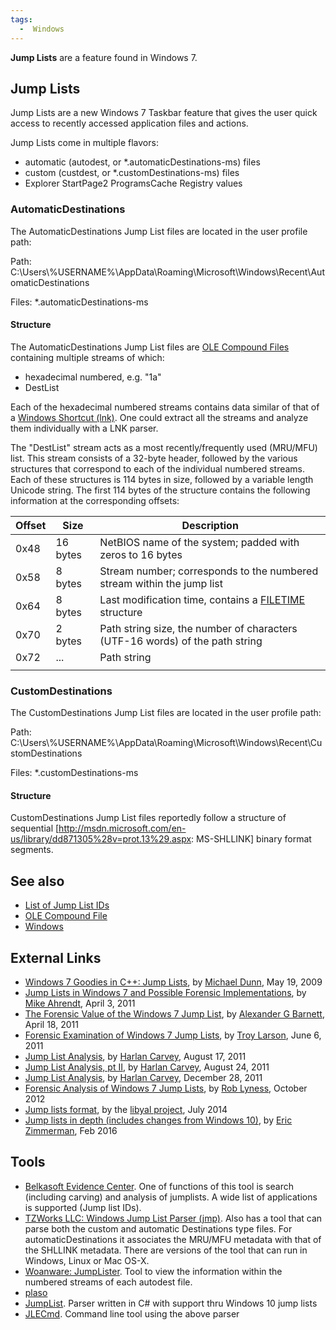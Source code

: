 ```yaml
---
tags:
  -  Windows
---
```

**Jump Lists** are a feature found in Windows 7.

## Jump Lists

Jump Lists are a new Windows 7 Taskbar feature that gives the user quick
access to recently accessed application files and actions.

Jump Lists come in multiple flavors:

- automatic (autodest, or \*.automaticDestinations-ms) files
- custom (custdest, or \*.customDestinations-ms) files
- Explorer StartPage2 ProgramsCache Registry values

### AutomaticDestinations

The AutomaticDestinations Jump List files are located in the user
profile path:

Path:
C:\Users\\%USERNAME%\AppData\Roaming\Microsoft\Windows\Recent\AutomaticDestinations

Files: \*.automaticDestinations-ms

#### Structure

The AutomaticDestinations Jump List files are [OLE Compound
Files](ole_compound_file.md) containing multiple streams of
which:

- hexadecimal numbered, e.g. "1a"
- DestList

Each of the hexadecimal numbered streams contains data similar of that
of a [Windows Shortcut (lnk)](lnk.md). One could extract all the
streams and analyze them individually with a LNK parser.

The "DestList" stream acts as a most recently/frequently used (MRU/MFU)
list. This stream consists of a 32-byte header, followed by the various
structures that correspond to each of the individual numbered streams.
Each of these structures is 114 bytes in size, followed by a variable
length Unicode string. The first 114 bytes of the structure contains the
following information at the corresponding offsets:

| Offset | Size     | Description                                                                                                     |
|--------|----------|-----------------------------------------------------------------------------------------------------------------|
| 0x48   | 16 bytes | NetBIOS name of the system; padded with zeros to 16 bytes                                                       |
| 0x58   | 8 bytes  | Stream number; corresponds to the numbered stream within the jump list                                          |
| 0x64   | 8 bytes  | Last modification time, contains a [FILETIME](http://msdn2.microsoft.com/en-us/library/ms724284.aspx) structure |
| 0x70   | 2 bytes  | Path string size, the number of characters (UTF-16 words) of the path string                                    |
| 0x72   | ...      | Path string                                                                                                     |
|        |          |                                                                                                                 |

### CustomDestinations

The CustomDestinations Jump List files are located in the user profile
path:

Path:
C:\Users\\%USERNAME%\AppData\Roaming\Microsoft\Windows\Recent\CustomDestinations

Files: \*.customDestinations-ms

#### Structure

CustomDestinations Jump List files reportedly follow a structure of
sequential
\[<http://msdn.microsoft.com/en-us/library/dd871305%28v=prot.13%29.aspx>:
MS-SHLLINK\] binary format segments.

## See also

- [List of Jump List IDs](list_of_jump_list_ids.md)
- [OLE Compound File](ole_compound_file.md)
- [Windows](windows.md)

## External Links

- [Windows 7 Goodies in C++: Jump
  Lists](http://www.codeproject.com/Articles/36561/Windows-7-Goodies-in-C-Jump-Lists),
  by [Michael Dunn](michael_dunn.md), May 19, 2009
- [Jump Lists in Windows 7 and Possible Forensic
  Implementations](http://mikeahrendt.blogspot.ch/2011/04/jump-lists-in-windows-7-and-possible.html),
  by [Mike Ahrendt](mike_ahrendt.md), April 3, 2011
- [The Forensic Value of the Windows 7 Jump
  List](http://www.alexbarnett.com/jumplistforensics.pdf), by [Alexander
  G Barnett](alexander_g_barnett.md), April 18, 2011
- [Forensic Examination of Windows 7 Jump
  Lists](http://www.slideshare.net/ctin/windows-7-forensics-jump-listsrv3public),
  by [Troy Larson](troy_larson.md), June 6, 2011
- [Jump List
  Analysis](http://windowsir.blogspot.ch/2011/08/jump-list-analysis.html),
  by [Harlan Carvey](harlan_carvey.md), August 17, 2011
- [Jump List Analysis, pt
  II](http://windowsir.blogspot.ch/2011/08/jump-list-analysis-pt-ii.html),
  by [Harlan Carvey](harlan_carvey.md), August 24, 2011
- [Jump List
  Analysis](http://windowsir.blogspot.ch/2011/12/jump-list-analysis.html),
  by [Harlan Carvey](harlan_carvey.md), December 28, 2011
- [Forensic Analysis of Windows 7 Jump
  Lists](http://articles.forensicfocus.com/2012/10/30/forensic-analysis-of-windows-7-jump-lists/),
  by [Rob Lyness](rob_lyness.md), October 2012
- [Jump lists
  format](https://github.com/libyal/assorted/blob/master/documentation/Jump%20lists%20format.asciidoc),
  by the [libyal project](libyal.md), July 2014
- [Jump lists in depth (includes changes from Windows
  10)](http://binaryforay.blogspot.com/2016/02/jump-lists-in-depth-understand-format.html),
  by [Eric Zimmerman](eric_zimmerman.md), Feb 2016

## Tools

- [Belkasoft Evidence Center](belkasoft_evidence_center.md). One
  of functions of this tool is search (including carving) and analysis
  of jumplists. A wide list of applications is supported (Jump list
  IDs).
- [TZWorks LLC: Windows Jump List Parser
  (jmp)](http://tzworks.net/prototype_page.php?proto_id=20). Also has a
  tool that can parse both the custom and automatic Destinations type
  files. For automaticDestinations it associates the MRU/MFU metadata
  with that of the SHLLINK metadata. There are versions of the tool that
  can run in Windows, Linux or Mac OS-X.
- [Woanware: JumpLister](http://www.woanware.co.uk/?p=265). Tool to view
  the information within the numbered streams of each autodest file.
- [plaso](plaso.md)
- [JumpList](https://github.com/EricZimmerman/JumpList). Parser written
  in C# with support thru Windows 10 jump lists
- [JLECmd](https://github.com/EricZimmerman/JLECmd). Command line tool
  using the above parser

